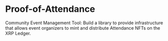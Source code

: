 # Proof-of-Attendance
Community Event Management Tool: Build a library to provide infrastructure that allows event organizers to mint and distribute Attendance NFTs on the XRP Ledger.
